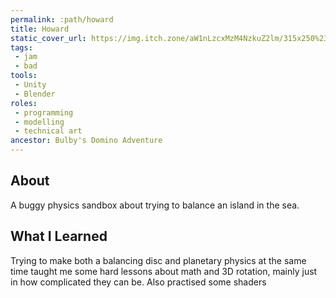 ```yaml
---
permalink: :path/howard
title: Howard
static_cover_url: https://img.itch.zone/aW1nLzcxMzM4NzkuZ2lm/315x250%23cm/%2F%2FPTaY.gif
tags:
 - jam
 - bad
tools:
 - Unity
 - Blender
roles:
 - programming
 - modelling
 - technical art
ancestor: Bulby's Domino Adventure
---
```


## About
A buggy physics sandbox about trying to balance an island in the sea.

## What I Learned
Trying to make both a balancing disc and planetary physics at the same time taught me some hard lessons about math and 3D rotation, mainly just in how complicated they can be. Also practised some shaders